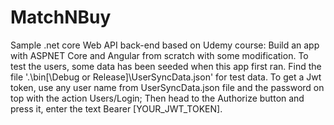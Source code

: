 # MatchNBuy
Sample .net core Web API back-end based on Udemy course: Build an app with ASPNET Core and Angular from scratch with some modification.
To test the users, some data has been seeded when this app first ran.
Find the file '.\\bin[\\Debug or Release]\\UserSyncData.json' for test data.
To get a Jwt token, use any user name from UserSyncData.json file and the password
on top with the action Users/Login; Then head to the Authorize button and press it,
enter the text Bearer [YOUR_JWT_TOKEN].
